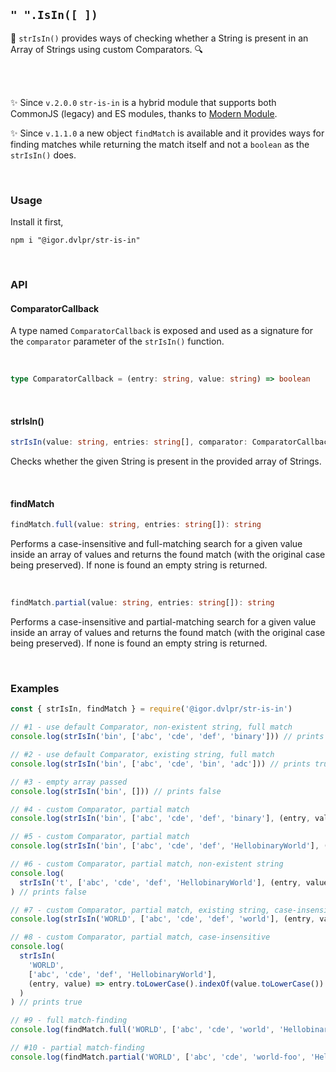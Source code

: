 ## `" ".IsIn([ ])`

🧵 `strIsIn()` provides ways of checking whether a String is present in an Array of Strings using custom Comparators. 🔍

<br>
<br>

✨ Since `v.2.0.0` `str-is-in` is a hybrid module that supports both CommonJS (legacy) and ES modules, thanks to [Modern Module](https://github.com/igorskyflyer/npm-modern-module).

✨ Since `v.1.1.0` a new object `findMatch` is available and it provides ways for finding matches while returning the match itself and not a `boolean` as the `strIsIn()` does.

<br>

### Usage

Install it first,

```shell
npm i "@igor.dvlpr/str-is-in"
```

<br>

### API

#### ComparatorCallback

A type named `ComparatorCallback` is exposed and used as a signature for the `comparator` parameter of the `strIsIn()` function.

<br>

```ts
type ComparatorCallback = (entry: string, value: string) => boolean
```

<br>

#### strIsIn()

```ts
strIsIn(value: string, entries: string[], comparator: ComparatorCallback): boolean
```

Checks whether the given String is present in the provided array of Strings.

<br>

#### findMatch

```ts
findMatch.full(value: string, entries: string[]): string
```

Performs a case-insensitive and full-matching search for a given value inside an array of values and returns the found match (with the original case being preserved). If none is found an empty string is returned.

<br>

```ts
findMatch.partial(value: string, entries: string[]): string
```

Performs a case-insensitive and partial-matching search for a given value inside an array of values and returns the found match (with the original case being preserved). If none is found an empty string is returned.

<br>

### Examples

```js
const { strIsIn, findMatch } = require('@igor.dvlpr/str-is-in')

// #1 - use default Comparator, non-existent string, full match
console.log(strIsIn('bin', ['abc', 'cde', 'def', 'binary'])) // prints false

// #2 - use default Comparator, existing string, full match
console.log(strIsIn('bin', ['abc', 'cde', 'bin', 'adc'])) // prints true

// #3 - empty array passed
console.log(strIsIn('bin', [])) // prints false

// #4 - custom Comparator, partial match
console.log(strIsIn('bin', ['abc', 'cde', 'def', 'binary'], (entry, value) => entry.indexOf(value) > -1)) // prints true

// #5 - custom Comparator, partial match
console.log(strIsIn('bin', ['abc', 'cde', 'def', 'HellobinaryWorld'], (entry, value) => entry.indexOf(value) > -1)) // prints true

// #6 - custom Comparator, partial match, non-existent string
console.log(
  strIsIn('t', ['abc', 'cde', 'def', 'HellobinaryWorld'], (entry, value) => entry.toLowerCase() === value.toLowerCase())
) // prints false

// #7 - custom Comparator, partial match, existing string, case-insensitive
console.log(strIsIn('WORLD', ['abc', 'cde', 'def', 'world'], (entry, value) => entry.toLowerCase() === value.toLowerCase())) // prints true

// #8 - custom Comparator, partial match, case-insensitive
console.log(
  strIsIn(
    'WORLD',
    ['abc', 'cde', 'def', 'HellobinaryWorld'],
    (entry, value) => entry.toLowerCase().indexOf(value.toLowerCase()) > -1
  )
) // prints true

// #9 - full match-finding
console.log(findMatch.full('WORLD', ['abc', 'cde', 'world', 'HellobinaryWorld'])) // prints 'world'

// #10 - partial match-finding
console.log(findMatch.partial('WORLD', ['abc', 'cde', 'world-foo', 'HellobinaryWorld'])) // prints 'world-foo'
```
